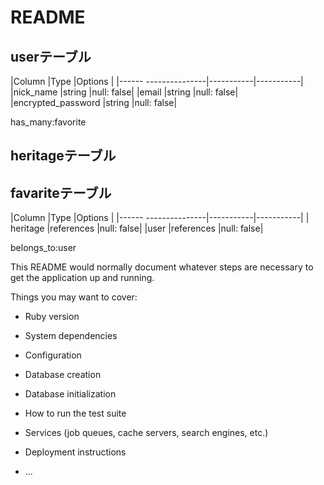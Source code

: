 # README

## userテーブル

|Column                |Type       |Options    |
|------ ---------------|-----------|-----------|
|nick_name             |string     |null: false|
|email                 |string     |null: false|
|encrypted_password    |string     |null: false|

has_many:favorite
## heritageテーブル


## favariteテーブル

|Column                |Type       |Options    |
|------ ---------------|-----------|-----------|
| heritage             |references |null: false|
|user                  |references |null: false|

belongs_to:user

This README would normally document whatever steps are necessary to get the
application up and running.

Things you may want to cover:

* Ruby version

* System dependencies

* Configuration

* Database creation

* Database initialization

* How to run the test suite

* Services (job queues, cache servers, search engines, etc.)

* Deployment instructions

* ...
